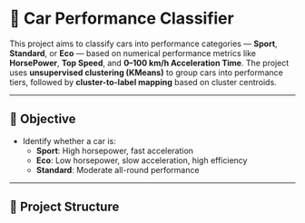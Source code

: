 # 🚗 Car Performance Classifier

This project aims to classify cars into performance categories — **Sport**, **Standard**, or **Eco** — based on numerical performance metrics like **HorsePower**, **Top Speed**, and **0–100 km/h Acceleration Time**. The project uses **unsupervised clustering (KMeans)** to group cars into performance tiers, followed by **cluster-to-label mapping** based on cluster centroids.

---

## 🎯 Objective

- Identify whether a car is:
  - **Sport**: High horsepower, fast acceleration
  - **Eco**: Low horsepower, slow acceleration, high efficiency
  - **Standard**: Moderate all-round performance

---

## 📁 Project Structure
